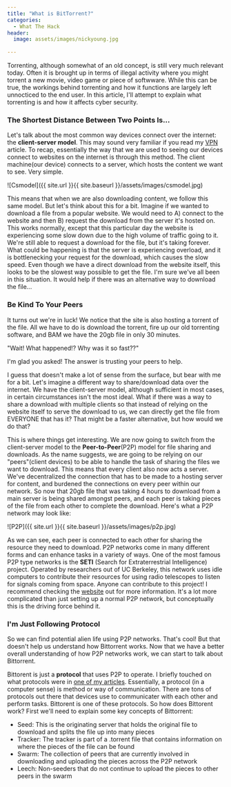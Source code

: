 ```yaml
---
title: "What is BitTorrent?"
categories:
  - What The Hack
header:
  image: assets/images/nickyoung.jpg
  
---
```


Torrenting, although somewhat of an old concept, is still very much relevant today. Often it is brought up in terms of illegal activity where you might torrent a new movie, video game or piece of softwware. While this can be true, the workings behind torrenting and how it functions are largely left unnocticed to the end user. In this article, I'll attempt to explain what torrenting is and how it affects cyber security.

### The Shortest Distance Between Two Points Is...

Let's talk about the most common way devices connect over the internet: the **client-server model**. This may sound very familiar if you read my [VPN](https://freshprinceofhacking.github.io/what%20the%20hack/What-Is-A-VPN/) article. To recap, essentially the way that we are used to seeing our devices connect to websites on the internet is through this method. The client machine(our device) connects to a server, which hosts the content we want to see. Very simple. 

![Csmodel]({{ site.url }}{{ site.baseurl }}/assets/images/csmodel.jpg)

This means that when we are also downloading content, we follow this same model. But let's think about this for a bit. Imagine if we wanted to download a file from a popular website. We would need to A) connect to the website and then B) request the download from the server it's hosted on. This works normally, except that this particular day the website is experiencing some slow down due to the high volume of traffic going to it. We're still able to request a download for the file, but it's taking forever. What could be happening is that the server is experiencing overload, and it is bottlenecking your request for the download, which causes the slow speed. Even though we have a direct download from the website itself, this looks to be the slowest way possible to get the file. I'm sure we've all been in this situation. It would help if there was an alternative way to download the file...

### Be Kind To Your Peers

It turns out we're in luck! We notice that the site is also hosting a torrent of the file. All we have to do is download the torrent, fire up our old torrenting software, and BAM we have the 20gb file in only 30 minutes.

"Wait! What happened!? Why was it so fast??" 

I'm glad you asked! The answer is trusting your peers to help.

I guess that doesn't make a lot of sense from the surface, but bear with me for a bit. Let's imagine a different way to share/download data over the internet. We have the client-server model, although sufficient in most cases, in certain circumstances isn't the most ideal. What if there was a way to share a download with multiple clients so that instead of relying on the website itself to serve the download to us, we can directly get the file from EVERYONE that has it? That might be a faster alternative, but how would we do that?

This is where things get interesting. We are now going to switch from the client-server model to the **Peer-to-Peer**(P2P) model for file sharing and downloads. As the name suggests, we are going to be relying on our "peers"(client devices) to be able to handle the task of sharing the files we want to download. This means that every client also now acts a server. We've decentralized the connection that has to be made to a hosting server for content, and burdened the connections on every peer within our network. So now that 20gb file that was taking 4 hours to download from a main server is being shared amongst peers, and each peer is taking pieces of the file from each other to complete the download. Here's what a P2P network may look like:

![P2P]({{ site.url }}{{ site.baseurl }}/assets/images/p2p.jpg)

As we can see, each peer is connected to each other for sharing the resource they need to download. P2P networks come in many different forms and can enhance tasks in a variety of ways. One of the most famous P2P type networks is the **SETI** (Search for Extraterrestrial Intelligence) project. Operated by researchers out of UC Berkeley, this network uses idle computers to contribute their resources for using radio telescopes to listen for signals coming from space. Anyone can contribute to this project! I recommend checking the [website](https://seti.berkeley.edu/) out for more information. It's a lot more complicated than just setting up a normal P2P network, but conceptually this is the driving force behind it. 

### I'm Just Following Protocol

So we can find potential alien life using P2P networks. That's cool! But that doesn't help us understand how Bittorrent works. Now that we have a better overall understanding of how P2P networks work, we can start to talk about Bittorrent.

Bittorent is just a **protocol** that uses P2P to operate. I briefly touched on what protocols were in [one of my articles](https://freshprinceofhacking.github.io/capture%20the%20flag/pentesting/Ports-&-Protocols/). Essentially, a protocol (in a computer sense) is method or way of communication. There are tons of protocols out there that devices use to communicater with each other and perform tasks. Bittorent is one of these protocols. So how does Bittorent work? First we'll need to explain some key concepts of Bittorrent:

* Seed: This is the originating server that holds the original file to download and splits the file up into many pieces
* Tracker: The tracker is part of a .torrent file that contains information on where the pieces of the file can be found
* Swarm: The collection of peers that are currently involved in downloading and uploading the pieces across the P2P network
* Leech: Non-seeders that do not continue to upload the pieces to other peers in the swarm






